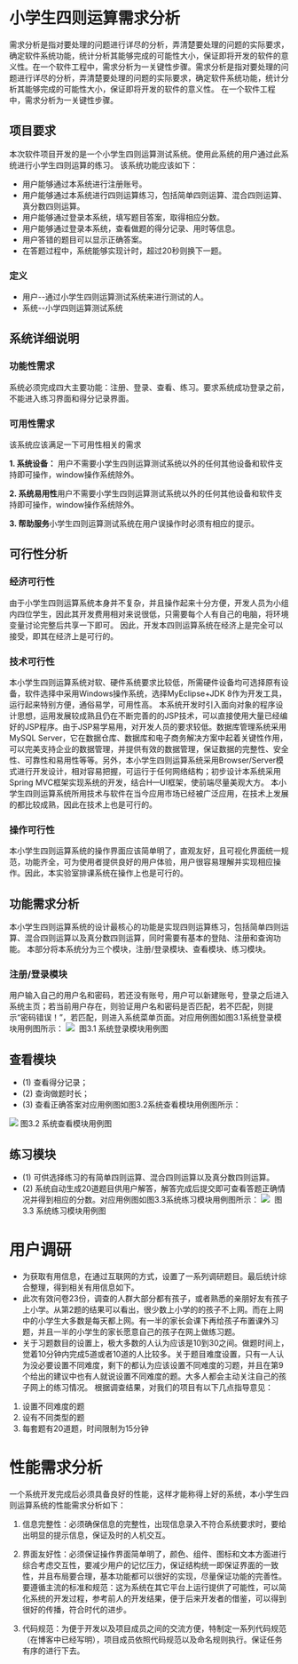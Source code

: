 # 小学生四则运算需求分析
需求分析是指对要处理的问题进行详尽的分析，弄清楚要处理的问题的实际要求，确定软件系统功能，统计分析其能够完成的可能性大小，保证即将开发的软件的意义性。在一个软件工程中，需求分析为一关键性步骤。需求分析是指对要处理的问题进行详尽的分析，弄清楚要处理的问题的实际要求，确定软件系统功能，统计分析其能够完成的可能性大小，保证即将开发的软件的意义性。
  在一个软件工程中，需求分析为一关键性步骤。
## 项目要求
本次软件项目开发的是一个小学生四则运算测试系统。使用此系统的用户通过此系统进行小学生四则运算的练习。
该系统功能应该如下：
- 用户能够通过本系统进行注册账号。
- 用户能够通过本系统进行四则运算练习，包括简单四则运算、混合四则运算、真分数四则运算。
- 用户能够通过登录本系统，填写题目答案，取得相应分数。
- 用户能够通过登录本系统，查看做题的得分记录、用时等信息。
- 用户答错的题目可以显示正确答案。
- 在答题过程中，系统能够实现计时，超过20秒则换下一题。

### 定义
- 用户--通过小学生四则运算测试系统来进行测试的人。
- 系统--小学四则运算测试系统

## 系统详细说明
### 功能性需求
系统必须完成四大主要功能：注册、登录、查看、练习。要求系统成功登录之前，不能进入练习界面和得分记录界面。
### 可用性需求
该系统应该满足一下可用性相关的需求

**1. 系统设备：**
用户不需要小学生四则运算测试系统以外的任何其他设备和软件支持即可操作，window操作系统除外。

**2. 系统易用性**用户不需要小学生四则运算测试系统以外的任何其他设备和软件支持即可操作，window操作系统除外。

**3. 帮助服务**小学生四则运算测试系统在用户误操作时必须有相应的提示。

  
##  可行性分析
###  经济可行性
  由于小学生四则运算系统本身并不复杂，并且操作起来十分方便，开发人员为小组内四位学生，因此其开发费用相对来说很低，只需要每个人有自己的电脑，将环境变量讨论完整后共享一下即可。
  因此，开发本四则运算系统在经济上是完全可以接受，即其在经济上是可行的。
###  技术可行性
  本小学生四则运算系统对软、硬件系统要求比较低，所需硬件设备均可选择原有设备，软件选择中采用Windows操作系统，选择MyEclipse+JDK 8作为开发工具，运行起来特别方便，通俗易学，可用性高。
  本系统开发时引入面向对象的程序设计思想，运用发展较成熟且仍在不断完善的的JSP技术，可以直接使用大量已经编好的JSP程序。由于JSP易学易用，对开发人员的要求较低。数据库管理系统采用MySQL Server，它在数据仓库、数据库和电子商务解决方案中起着关键性作用，可以完美支持企业的数据管理，并提供有效的数据管理，保证数据的完整性、安全性、可靠性和易用性等等。另外，本小学生四则运算系统采用Browser/Server模式进行开发设计，相对容易把握，可运行于任何网络结构；初步设计本系统采用Spring MVC框架实现系统的开发，结合H—UI框架，使前端尽量美观大方。
本小学生四则运算系统所用技术与软件在当今应用市场已经被广泛应用，在技术上发展的都比较成熟，因此在技术上也是可行的。
###  操作可行性
  本小学生四则运算系统的操作界面应该简单明了，直观友好，且可视化界面统一规范，功能齐全，可为使用者提供良好的用户体验，用户很容易理解并实现相应操作。因此，本实验室排课系统在操作上也是可行的。
##  功能需求分析
  本小学生四则运算系统的设计最核心的功能是实现四则运算练习，包括简单四则运算、混合四则运算以及真分数四则运算，同时需要有基本的登陆、注册和查询功能。
本部分将本系统分为三个模块，注册/登录模块、查看模块、练习模块。
###  注册/登录模块
  用户输入自己的用户名和密码，若还没有账号，用户可以新建账号，登录之后进入系统主页；若当前用户存在，则验证用户名和密码是否匹配，若不匹配，则提示“密码错误！”，若匹配，则进入系统菜单页面。对应用例图如图3.1系统登录模块用例图所示：
![](index_files/wps320A.tmp1ab52aef-0ece-411d-ad9f-ded813d97798.jpg) 
图3.1 系统登录模块用例图
##  查看模块

  - (1) 查看得分记录；
  - (2) 查询做题时长；
  - (3) 查看正确答案对应用例图如图3.2系统查看模块用例图所示：
  
![](index_files/wps321A.tmp8b968082-2b87-4eed-a5d0-e9a0f9f48d3d.jpg)
图3.2 系统查看模块用例图
##  练习模块
 - (1) 可供选择练习的有简单四则运算、混合四则运算以及真分数四则运算。
  - (2) 系统自动生成20道题目供用户解答，解答完成后提交即可查看答题正确情况并得到相应的分数。对应用例图如图3.3系统练习模块用例图所示：
![](index_files/wps321B.tmp212ece05-1e40-4b78-9abd-8ef80873af45.jpg) 
图3.3 系统练习模块用例图
# 用户调研

- 为获取有用信息，在通过互联网的方式，设置了一系列调研题目。最后统计综合整理，得到相关有用信息如下。
- 此次有效问卷23份，调查的人群大部分都有孩子，或者熟悉的亲朋好友有孩子上小学。从第2题的结果可以看出，很少数上小学的的孩子不上网。而在上网中的小学生大多数是每天都上网。有一半的家长会课下再给孩子布置课外习题，并且一半的小学生的家长愿意自己的孩子在网上做练习题。
- 关于习题数目的设置上，极大多数的人认为应该是10到30之间。做题时间上，觉着10分钟内完成5道或者10道的人比较多。关于题目难度设置，只有一人认为没必要设置不同难度，剩下的都认为应该设置不同难度的习题，并且在第9个给出的建议中也有人就说设置不同难度的题。大多人都会主动关注自己的孩子网上的练习情况。
根据调查结果，对我们的项目有以下几点指导意见：

1. 设置不同难度的题
2. 设有不同类型的题
3. 每套题有20道题，时间限制为15分钟

#  性能需求分析
  一个系统开发完成后必须具备良好的性能，这样才能称得上好的系统，本小学生四则运算系统的性能需求分析如下：

  1. 信息完整性：必须确保信息的完整性，出现信息录入不符合系统要求时，要给出明显的提示信息，保证及时的人机交互。

  2. 界面友好性：必须保证操作界面简单明了，颜色、组件、图标和文本方面进行综合考虑交互性，要减少用户的记忆压力，保证结构统一即保证界面的一致性，并且布局要合理，基本功能都可以很好的实现，尽量保证功能的完善性。
  要遵循主流的标准和规范：这为系统在其它平台上运行提供了可能性，可以简化系统的开发过程，参考前人的开发结果，便于后来开发者的借鉴，可以得到很好的传播，符合时代的进步。
  3. 代码规范：为便于开发以及项目成员之间的交流方便，特制定一系列代码规范（在博客中已经写明），项目成员依照代码规范以及命名规则执行。保证任务有序的进行下去。
